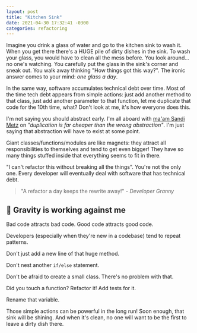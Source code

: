 ```yaml
---
layout: post
title: "Kitchen Sink"
date: 2021-04-30 17:32:41 -0300
categories: refactoring
---
```


Imagine you drink a glass of water and go to the kitchen sink to wash it. When you get there there's a HUGE pile of
dirty dishes in the sink. To wash your glass, you would have to clean all the mess before. You look around... no one's
watching. You carefully put the glass in the sink's corner and sneak out. You walk away thinking "How things got this
way?". The ironic answer comes to your mind: _one glass a day_.

In the same way, software accumulates technical debt over time. Most of the time tech debt appears from simple actions:
just add another method to that class, just add another parameter to that function, let me duplicate that code for the
10th time, what? Don't look at me, it's how everyone does this.

I'm not saying you should abstract early. I'm all aboard with [ma'am Sandi Metz][sandi] on _"duplication is far cheaper
than the wrong abstraction"_. I'm just saying that abstraction will have to exist at some point.

Giant classes/functions/modules are like magnets: they attract all responsibilities to themselves and tend to get even
bigger! They have so many things stuffed inside that everything seems to fit in there.

"I can't refactor this without breaking all the things". You're not the only one. Every developer will eventually deal
with software that has technical debt.

> "A refactor a day keeps the rewrite away!" - _Developer Granny_

## 🎸 Gravity is working against me

Bad code attracts bad code. Good code attracts good code.

Developers (especially when they're new in a codebase) tend to repeat patterns.

Don't just add a new line of that huge method.

Don't nest another `if/else` statement.

Don't be afraid to create a small class. There's no problem with that.

Did you touch a function? Refactor it! Add tests for it.

Rename that variable.

Those simple actions can be powerful in the long run! Soon enough, that sink will be shining. And when it's clean, no
one will want to be the first to leave a dirty dish there.

[sandi]: https://sandimetz.com/blog/2016/1/20/the-wrong-abstraction